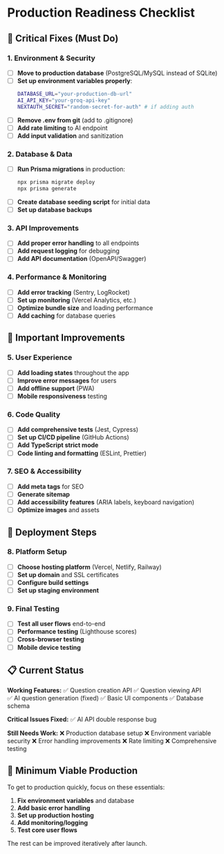 # Production Readiness Checklist

## 🚨 Critical Fixes (Must Do)

### 1. Environment & Security
- [ ] **Move to production database** (PostgreSQL/MySQL instead of SQLite)
- [ ] **Set up environment variables properly**:
  ```bash
  DATABASE_URL="your-production-db-url"
  AI_API_KEY="your-groq-api-key"
  NEXTAUTH_SECRET="random-secret-for-auth" # if adding auth
  ```
- [ ] **Remove .env from git** (add to .gitignore)
- [ ] **Add rate limiting** to AI endpoint
- [ ] **Add input validation** and sanitization

### 2. Database & Data
- [ ] **Run Prisma migrations** in production:
  ```bash
  npx prisma migrate deploy
  npx prisma generate
  ```
- [ ] **Create database seeding script** for initial data
- [ ] **Set up database backups**

### 3. API Improvements
- [ ] **Add proper error handling** to all endpoints
- [ ] **Add request logging** for debugging
- [ ] **Add API documentation** (OpenAPI/Swagger)

### 4. Performance & Monitoring
- [ ] **Add error tracking** (Sentry, LogRocket)
- [ ] **Set up monitoring** (Vercel Analytics, etc.)
- [ ] **Optimize bundle size** and loading performance
- [ ] **Add caching** for database queries

## 🔧 Important Improvements

### 5. User Experience
- [ ] **Add loading states** throughout the app
- [ ] **Improve error messages** for users
- [ ] **Add offline support** (PWA)
- [ ] **Mobile responsiveness** testing

### 6. Code Quality
- [ ] **Add comprehensive tests** (Jest, Cypress)
- [ ] **Set up CI/CD pipeline** (GitHub Actions)
- [ ] **Add TypeScript strict mode**
- [ ] **Code linting and formatting** (ESLint, Prettier)

### 7. SEO & Accessibility
- [ ] **Add meta tags** for SEO
- [ ] **Generate sitemap**
- [ ] **Add accessibility features** (ARIA labels, keyboard navigation)
- [ ] **Optimize images** and assets

## 🚀 Deployment Steps

### 8. Platform Setup
- [ ] **Choose hosting platform** (Vercel, Netlify, Railway)
- [ ] **Set up domain** and SSL certificates
- [ ] **Configure build settings**
- [ ] **Set up staging environment**

### 9. Final Testing
- [ ] **Test all user flows** end-to-end
- [ ] **Performance testing** (Lighthouse scores)
- [ ] **Cross-browser testing**
- [ ] **Mobile device testing**

## 📋 Current Status

**Working Features:**
✅ Question creation API
✅ Question viewing API  
✅ AI question generation (fixed)
✅ Basic UI components
✅ Database schema

**Critical Issues Fixed:**
✅ AI API double response bug

**Still Needs Work:**
❌ Production database setup
❌ Environment variable security
❌ Error handling improvements
❌ Rate limiting
❌ Comprehensive testing

## 🎯 Minimum Viable Production

To get to production quickly, focus on these essentials:

1. **Fix environment variables** and database
2. **Add basic error handling** 
3. **Set up production hosting**
4. **Add monitoring/logging**
5. **Test core user flows**

The rest can be improved iteratively after launch.